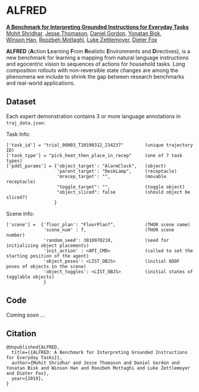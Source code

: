 # ALFRED

[<b>A Benchmark for Interpreting Grounded Instructions for Everyday Tasks</b>](https://arxiv.org/abs/1912.01734)  
[Mohit Shridhar](https://mohitshridhar.com/), [Jesse Thomason](https://jessethomason.com/), [Daniel Gordon](https://homes.cs.washington.edu/~xkcd/), [Yonatan Bisk](https://yonatanbisk.com/),  
[Winson Han](https://allenai.org/team.html), [Roozbeh Mottaghi](http://roozbehm.info/), [Luke Zettlemoyer](https://www.cs.washington.edu/people/faculty/lsz), [Dieter Fox](https://homes.cs.washington.edu/~fox/)

**ALFRED** (**A**ction **L**earning **F**rom **R**ealistic **E**nvironments and **D**irectives), is a new benchmark for learning a mapping from natural language instructions and egocentric vision to sequences of actions for household tasks. Long composition rollouts with non-reversible state changes are among the phenomena we include to shrink the gap between research benchmarks and real-world applications.

## Dataset

Each expert demonstration contains 3 or more language annotations in `traj_data.json`:

Task Info:
```
['task_id'] = "trial_00003_T20190312_234237"		(unique trajectory ID)
['task_type'] = "pick_heat_then_place_in_recep"		(one of 7 task types)
['pddl_params'] = {'object_target': "AlarmClock",	(object)
				   'parent_target': "DeskLamp",		(receptacle)
                   'mrecep_target': "",				(movable receptacle)
                   "toggle_target": "",				(toggle object)
                   "object_sliced": false			(should object be sliced?)
				  }
```

Scene Info:
```
['scene'] =  {'floor_plan': "FloorPlan7",			(THOR scene name)
			  'scene_num' : 7, 						(THOR scene number)
              'random_seed': 3810970210, 		 	(seed for initializing object placements)
              'init_action' : <API_CMD> 		 	(called to set the starting position of the agent)
              'object_poses': <LIST_OBJS> 		 	(initial 6DOF poses of objects in the scene)
              'object_toggles': <LIST_OBJS>      	(initial states of togglable objects)
              }
```

## Code

Coming soon ...

## Citation

```
@Unpublished{ALFRED,
  title={{ALFRED: A Benchmark for Interpreting Grounded Instructions for Everyday Tasks}},
  author={Mohit Shridhar and Jesse Thomason and Daniel Gordon and Yonatan Bisk and Winson Han and Roozbeh Mottaghi and Luke Zettlemoyer and Dieter Fox},
  year={2019},
}
```
